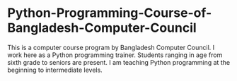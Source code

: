 # Python-Programming-Course-of-Bangladesh-Computer-Council
This is a computer course program by Bangladesh Computer Council. I work here as a Python programming trainer. Students ranging in age from sixth grade to seniors are present. I am teaching Python programming at the beginning to intermediate levels.
